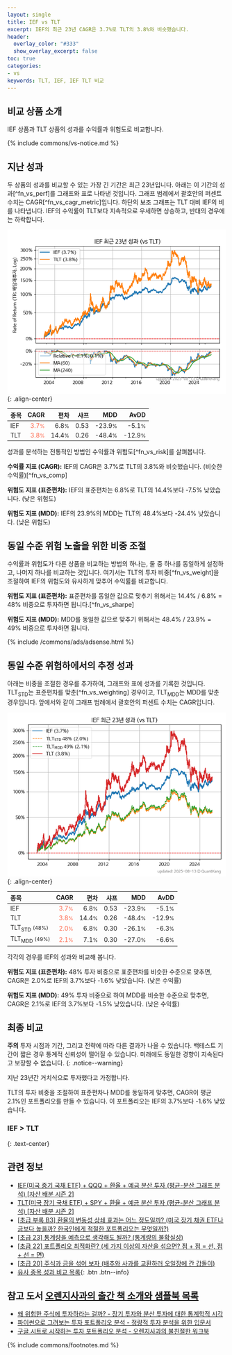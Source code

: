 ```yaml
---
layout: single
title: IEF vs TLT
excerpt: IEF의 최근 23년 CAGR은 3.7%로 TLT의 3.8%와 비슷했습니다.
header:
  overlay_color: "#333"
  show_overlay_excerpt: false
toc: true
categories:
- vs
keywords: TLT, IEF, IEF TLT 비교
---
```


## 비교 상품 소개


IEF 상품과 TLT 상품의 성과를 수익률과 위험도로 비교합니다.





{% include commons/vs-notice.md %}

## 지난 성과

두 상품의 성과를 비교할 수 있는 가장 긴 기간은 최근 23년입니다. 아래는 이 기간의 성과[^fn_vs_perf]를 그래프와 표로 나타낸 것입니다.
그래프 범례에서 괄호안의 퍼센트 수치는 CAGR[^fn_vs_cagr_metric]입니다.
하단의 보조 그래프는 TLT 대비 IEF의 비를 나타냅니다.
IEF의 수익률이 TLT보다 지속적으로 우세하면 상승하고, 반대의 경우에는 하락합니다.

![IEF](/vs/images/ief-vs-tlt_dual.png){: .align-center}

| **종목** | **CAGR** | **편차** | **샤프** | **MDD** | **AvDD** |
| :------------ | ------: | -----------: | -------: | ------: | -------: |
| IEF | <span style="color: tomato">3.7<small>%</small></span> | 6.8<small>%</small> | 0.53 | -23.9<small>%</small> | -5.1<small>%</small> |
| TLT | <span style="color: tomato">3.8<small>%</small></span> | 14.4<small>%</small> | 0.26 | -48.4<small>%</small> | -12.9<small>%</small> |

<!-- more -->


성과를 분석하는 전통적인 방법인 수익률과 위험도[^fn_vs_risk]를 살펴봅니다.

**수익률 지표 (CAGR):** IEF의 CAGR은 3.7%로 TLT의 3.8%와 비슷했습니다. (비슷한 수익률)[^fn_vs_comp]

**위험도 지표 (표준편차):** IEF의 표준편차는 6.8%로 TLT의 14.4%보다 -7.5% 낮았습니다. (낮은 위험도)

**위험도 지표 (MDD):** IEF의 23.9%의 MDD는 TLT의 48.4%보다 -24.4% 낮았습니다. (낮은 위험도)



## 동일 수준 위험 노출을 위한 비중 조절

수익률과 위험도가 다른 상품을 비교하는 방법의 하나는, 둘 중 하나를 동일하게 설정하고, 나머지 하나를 비교하는 것입니다.
여기서는 TLT의 투자 비중[^fn_vs_weight]을 조절하여 IEF의 위험도와 유사하게 맞추어 수익률를 비교합니다.

**위험도 지표 (표준편차):** 표준편차를 동일한 값으로 맞추기 위해서는 14.4% / 6.8% = 48% 비중으로 투자하면 됩니다.[^fn_vs_sharpe]

**위험도 지표 (MDD):** MDD를 동일한 값으로 맞추기 위해서는 48.4% / 23.9% = 49% 비중으로 투자하면 됩니다.


{% include /commons/ads/adsense.html %}



## 동일 수준 위험하에서의 추정 성과

아래는 비중을 조절한 경우를 추가하여, 그래프와 표에 성과를 기록한 것입니다.
TLT<sub>STD</sub>는 표준편차를 맞춘[^fn_vs_weighting] 경우이고, TLT<sub>MDD</sub>는 MDD를 맞춘 경우입니다.
앞에서와 같이 그래프 범례에서 괄호안의 퍼센트 수치는 CAGR입니다.


![IEF](/vs/images/ief-vs-tlt.png){: .align-center}



| **종목** | **CAGR** | **편차** | **샤프** | **MDD** | **AvDD** |
| :------------ | ------: | -----------: | -------: | ------: | -------: |
| IEF | <span style="color: tomato">3.7<small>%</small></span> | 6.8<small>%</small> | 0.53 | -23.9<small>%</small> | -5.1<small>%</small> |
| TLT | <span style="color: tomato">3.8<small>%</small></span> | 14.4<small>%</small> | 0.26 | -48.4<small>%</small> | -12.9<small>%</small> |
| TLT<sub>STD</sub> <small>(48%)</small> | <span style="color: tomato">2.0<small>%</small></span> | 6.8<small>%</small> | 0.30 | -26.1<small>%</small> | -6.3<small>%</small> |
| TLT<sub>MDD</sub> <small>(49%)</small> | <span style="color: tomato">2.1<small>%</small></span> | 7.1<small>%</small> | 0.30 | -27.0<small>%</small> | -6.6<small>%</small> |



각각의 경우를 IEF의 성과와 비교해 봅니다.

**위험도 지표 (표준편차):** 48% 투자 비중으로 표준편차를 비슷한 수준으로 맞추면, CAGR은 2.0%로 IEF의 3.7%보다 -1.6% 낮았습니다. (낮은 수익률)

**위험도 지표 (MDD):** 49% 투자 비중으로 하여 MDD를 비슷한 수준으로 맞추면, CAGR은 2.1%로 IEF의 3.7%보다 -1.5% 낮았습니다. (낮은 수익률)




## 최종 비교

**주의** 투자 시점과 기간, 그리고 전략에 따라 다른 결과가 나올 수 있습니다. 백테스트 기간이 짧은 경우 통계적 신뢰성이 떨어질 수 있습니다. 미래에도 동일한 경향이 지속된다고 보장할 수 없습니다.
{: .notice--warning}

지난 23년간 거치식으로 투자했다고 가정합니다.

TLT의 투자 비중을 조절하여 표준편차나 MDD를 동일하게 맞추면, CAGR이 평균 2.1%인 포트폴리오를 만들 수 있습니다.
이 포트폴리오는 IEF의 3.7%보다 -1.6% 낮았습니다.

### IEF &gt; TLT
{: .text-center}


## 관련 정보

- [IEF(미국 중기 국채 ETF) + QQQ + 환율 + 예금 분산 투자 (평균-분산 그래프 분석) [자산 배분 시즌 2]](https://m.blog.naver.com/onuri2005/223924783937)
- [TLT(미국 장기 국채 ETF) + SPY + 환율 + 예금 분산 투자 (평균-분산 그래프 분석) [자산 배분 시즌 2]](https://m.blog.naver.com/onuri2005/223924670469)
- [[초급 부록 B3] 환율의 변동성 상쇄 효과는 어느 정도일까? (미국 장기 채권 ETF나 금보다 높을까? 한국인에게 적절한 포트폴리오는 무엇일까?)](https://kongdori.tistory.com/394)
- [[초급 23] 통계량을 예측으로 생각해도 될까? (통계량의 불확실성)](https://kongdori.tistory.com/386)
- [[초급 22] 포트폴리오 최적화란? (세 가지 이상의 자산을 섞으면? 점 + 점 = 선, 점 + 선 = 면)](https://kongdori.tistory.com/385)
- [[초급 20] 주식과 금을 섞어 보자 (배추와 사과를 교환하러 오일장에 간 갑돌이)](https://kongdori.tistory.com/382)
- [유사 종목 성과 비교 목록](/vs/){: .btn .btn--info}


## 참고 도서 [오렌지사과의 출간 책 소개와 샘플북 목록](https://kongdori.tistory.com/691)

- [왜 위험한 주식에 투자하라는 걸까? - 장기 투자와 분산 투자에 대한 통계학적 시각](https://kongdori.tistory.com/421)
- [파이썬으로 그려보는 투자 포트폴리오 분석  - 정량적 투자 분석을 위한 입문서](https://kongdori.tistory.com/643)
- [구글 시트로 시작하는 투자 포트폴리오 분석 - 오렌지사과의 불친절한 워크북](https://kongdori.tistory.com/449)

{% include commons/footnotes.md %}